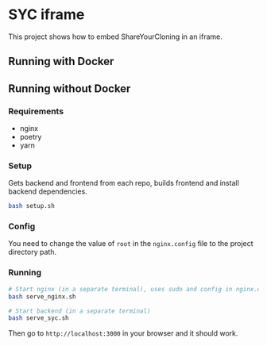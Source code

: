 # SYC iframe

This project shows how to embed ShareYourCloning in an iframe.


## Running with Docker


## Running without Docker

### Requirements

- nginx
- poetry
- yarn

### Setup

Gets backend and frontend from each repo, builds frontend and install backend dependencies.

```bash
bash setup.sh
```

### Config

You need to change the value of `root` in the `nginx.config` file to the project directory path.

### Running

```bash
# Start nginx (in a separate terminal), uses sudo and config in nginx.config
bash serve_nginx.sh

# Start backend (in a separate terminal)
bash serve_syc.sh
```

Then go to `http://localhost:3000` in your browser and it should work.